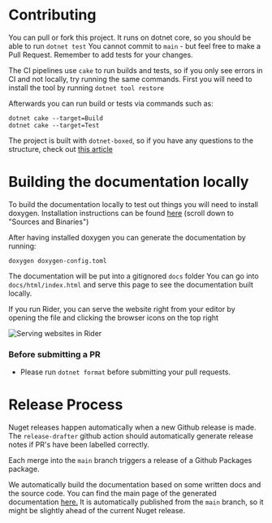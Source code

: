 # Contributing
You can pull or fork this project. It runs on dotnet core, so you should be able to run `dotnet test`
You cannot commit to `main` - but feel free to make a Pull Request.
Remember to add tests for your changes.

The CI pipelines use `cake` to run builds and tests, so if you only see errors in CI and not locally, try running the same commands.
First you will need to install the tool by running `dotnet tool restore`

Afterwards you can run build or tests via commands such as:
```shell
dotnet cake --target=Build
dotnet cake --target=Test
```

The project is built with `dotnet-boxed`, so if you have any questions to the structure, check out [this article](https://rehansaeed.com/the-fastest-nuget-package-ever-published-probably/)

# Building the documentation locally
To build the documentation locally to test out things you will need to install doxygen.
Installation instructions can be found [here](https://www.doxygen.nl/download.html) (scroll down to "Sources and Binaries")

After having installed doxygen you can generate the documentation by running:
```shell
doxygen doxygen-config.toml
```

The documentation will be put into a gitignored `docs` folder
You can go into `docs/html/index.html` and serve this page to see the documentation built locally.

If you run Rider, you can serve the website right from your editor by opening the file and clicking the browser icons on the top right

![Serving websites in Rider](Documentation/serve-website.png)


### Before submitting a PR
- Please run `dotnet format` before submitting your pull requests.

# Release Process
Nuget releases happen automatically when a new Github release is made. The `release-drafter` github action should automatically generate release notes if PR's have been labelled correctly.

Each merge into the `main` branch triggers a release of a Github Packages package.

We automatically build the documentation based on some written docs and the source code.
You can find the main page of the generated documentation [here.](https://scadaminds.github.io/swiss-army-knife/index.html)
It is automatically published from the `main` branch, so it might be slightly ahead of the current Nuget release.

